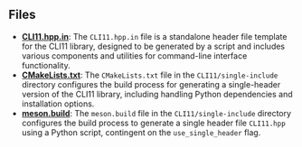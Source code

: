 
## Files
- **[CLI11.hpp.in](single-include/CLI11.hpp.in.driver.md)**: The `CLI11.hpp.in` file is a standalone header file template for the CLI11 library, designed to be generated by a script and includes various components and utilities for command-line interface functionality.
- **[CMakeLists.txt](single-include/CMakeLists.txt.driver.md)**: The `CMakeLists.txt` file in the `CLI11/single-include` directory configures the build process for generating a single-header version of the CLI11 library, including handling Python dependencies and installation options.
- **[meson.build](single-include/meson.build.driver.md)**: The `meson.build` file in the `CLI11/single-include` directory configures the build process to generate a single header file `CLI11.hpp` using a Python script, contingent on the `use_single_header` flag.
